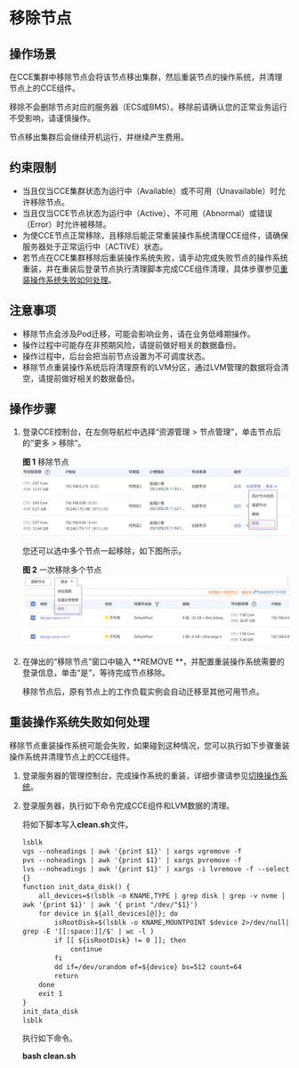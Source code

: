 # 移除节点<a name="cce_01_0338"></a>

## 操作场景<a name="section1730974915433"></a>

在CCE集群中移除节点会将该节点移出集群，然后重装节点的操作系统，并清理节点上的CCE组件。

移除不会删除节点对应的服务器（ECS或BMS）。移除前请确认您的正常业务运行不受影响，请谨慎操作。

节点移出集群后会继续开机运行，并继续产生费用。

## 约束限制<a name="section3145212449"></a>

-   当且仅当CCE集群状态为运行中（Available）或不可用（Unavailable）时允许移除节点。
-   当且仅当CCE节点状态为运行中（Active）、不可用（Abnormal）或错误（Error）时允许被移除。
-   为使CCE节点正常移除，且移除后能正常重装操作系统清理CCE组件，请确保服务器处于正常运行中（ACTIVE）状态。
-   若节点在CCE集群移除后重装操作系统失败，请手动完成失败节点的操作系统重装，并在重装后登录节点执行清理脚本完成CCE组件清理，具体步骤参见[重装操作系统失败如何处理](#section149069481111)。

## 注意事项<a name="section152591751204415"></a>

-   移除节点会涉及Pod迁移，可能会影响业务，请在业务低峰期操作。
-   操作过程中可能存在非预期风险，请提前做好相关的数据备份。
-   操作过程中，后台会把当前节点设置为不可调度状态。
-   移除节点重装操作系统后将清理原有的LVM分区，通过LVM管理的数据将会清空，请提前做好相关的数据备份。

## 操作步骤<a name="section1313874144519"></a>

1.  登录CCE控制台，在左侧导航栏中选择“资源管理 \> 节点管理”，单击节点后的“更多 \> 移除”。

    **图 1**  移除节点<a name="fig18804131145913"></a>  
    ![](figures/移除节点-37.png "移除节点-37")

    您还可以选中多个节点一起移除，如下图所示。

    **图 2**  一次移除多个节点<a name="fig1699119521125"></a>  
    ![](figures/一次移除多个节点-38.png "一次移除多个节点-38")

2.  在弹出的“移除节点”窗口中输入  **REMOVE **，并配置重装操作系统需要的登录信息，单击“是”，等待完成节点移除。

    移除节点后，原有节点上的工作负载实例会自动迁移至其他可用节点。


## 重装操作系统失败如何处理<a name="section149069481111"></a>

移除节点重装操作系统可能会失败，如果碰到这种情况，您可以执行如下步骤重装操作系统并清理节点上的CCE组件。

1.  登录服务器的管理控制台，完成操作系统的重装，详细步骤请参见[切换操作系统](https://support.huaweicloud.com/usermanual-ecs/zh-cn_topic_0031523135.html)。
2.  登录服务器，执行如下命令完成CCE组件和LVM数据的清理。

    将如下脚本写入**clean.sh**文件。

    ```
    lsblk
    vgs --noheadings | awk '{print $1}' | xargs vgremove -f
    pvs --noheadings | awk '{print $1}' | xargs pvremove -f
    lvs --noheadings | awk '{print $1}' | xargs -i lvremove -f --select {}
    function init_data_disk() {
        all_devices=$(lsblk -o KNAME,TYPE | grep disk | grep -v nvme | awk '{print $1}' | awk '{ print "/dev/"$1}')
        for device in ${all_devices[@]}; do
            isRootDisk=$(lsblk -o KNAME,MOUNTPOINT $device 2>/dev/null| grep -E '[[:space:]]/$' | wc -l )
            if [[ ${isRootDisk} != 0 ]]; then
                continue
            fi
            dd if=/dev/urandom of=${device} bs=512 count=64
            return
        done
        exit 1
    }
    init_data_disk
    lsblk
    ```

    执行如下命令。

    **bash clean.sh**


